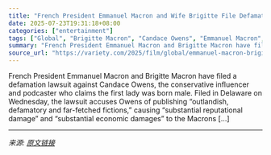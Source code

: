 ```yaml
---
title: "French President Emmanuel Macron and Wife Brigitte File Defamation Lawsuit Against Candace Owens"
date: 2025-07-23T19:31:18+08:00
categories: ["entertainment"]
tags: ["Global", "Brigitte Macron", "Candace Owens", "Emmanuel Macron", "Gaumont"]
summary: "French President Emmanuel Macron and Brigitte Macron have filed a defamation lawsuit against Candace Owens, the conservative influencer and podcaster who claims the first lady was born male. Filed in "
source_url: "https://variety.com/2025/film/global/emmanuel-macron-brigitte-defamation-lawsuit-candace-owens-1236468171/"
---
```


French President Emmanuel Macron and Brigitte Macron have filed a defamation lawsuit against Candace Owens, the conservative influencer and podcaster who claims the first lady was born male. Filed in Delaware on Wednesday, the lawsuit accuses Owens of publishing “outlandish, defamatory and far-fetched fictions,&#8221; causing &#8220;substantial reputational damage” and &#8220;substantial economic damages&#8221; to the Macrons [&#8230;]

---

*来源: [原文链接](https://variety.com/2025/film/global/emmanuel-macron-brigitte-defamation-lawsuit-candace-owens-1236468171/)*
